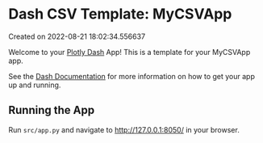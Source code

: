 # Dash CSV Template: MyCSVApp

Created on 2022-08-21 18:02:34.556637

Welcome to your [Plotly Dash](https://plotly.com/dash/) App! This is a template for your MyCSVApp app.

See the [Dash Documentation](https://dash.plotly.com/introduction) for more information on how to get your app up and running.

## Running the App

Run `src/app.py` and navigate to http://127.0.0.1:8050/ in your browser.